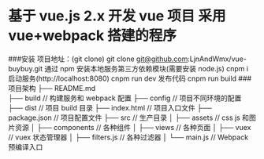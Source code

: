 # 基于 vue.js 2.x 开发 vue 项目 采用 vue+webpack 搭建的程序

###安装
项目地址：(git clone)
git clone git@github.com:LjnAndWmx/vue-buybuy.git
通过 npm 安装本地服务第三方依赖模块(需要安装 node.js)
cnpm i
启动服务(http://localhost:8080)
cnpm run dev
发布代码
cnpm run build 
###项目架构
├── README.md  
├── build // 构建服务和 webpack 配置
├── config // 项目不同环境的配置
├── dist // 项目 build 目录
├── index.html // 项目入口文件
├── package.json // 项目配置文件
├── src // 生产目录
│ ├── assets // css js 和图片资源
│ ├── components // 各种组件
│ ├── views // 各种页面
│ ├── vuex // vuex 状态管理器
│ ├── filters.js // 各种过滤器
│ └── main.js // Webpack 预编译入口
